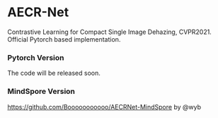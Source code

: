 # AECR-Net
Contrastive Learning for Compact Single Image Dehazing, CVPR2021.
Official Pytorch based implementation.
### Pytorch Version
The code will be released soon.
### MindSpore Version
https://github.com/Booooooooooo/AECRNet-MindSpore by @wyb
